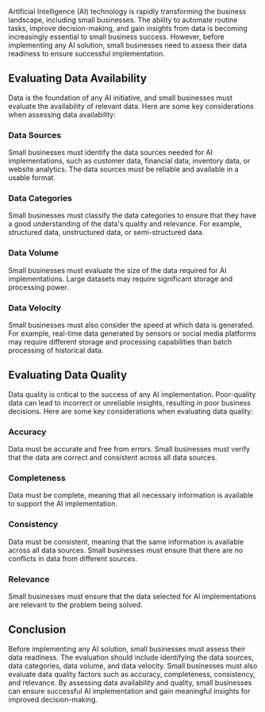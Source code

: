 

Artificial Intelligence (AI) technology is rapidly transforming the business landscape, including small businesses. The ability to automate routine tasks, improve decision-making, and gain insights from data is becoming increasingly essential to small business success. However, before implementing any AI solution, small businesses need to assess their data readiness to ensure successful implementation.

Evaluating Data Availability
----------------------------

Data is the foundation of any AI initiative, and small businesses must evaluate the availability of relevant data. Here are some key considerations when assessing data availability:

### Data Sources

Small businesses must identify the data sources needed for AI implementations, such as customer data, financial data, inventory data, or website analytics. The data sources must be reliable and available in a usable format.

### Data Categories

Small businesses must classify the data categories to ensure that they have a good understanding of the data's quality and relevance. For example, structured data, unstructured data, or semi-structured data.

### Data Volume

Small businesses must evaluate the size of the data required for AI implementations. Large datasets may require significant storage and processing power.

### Data Velocity

Small businesses must also consider the speed at which data is generated. For example, real-time data generated by sensors or social media platforms may require different storage and processing capabilities than batch processing of historical data.

Evaluating Data Quality
-----------------------

Data quality is critical to the success of any AI implementation. Poor-quality data can lead to incorrect or unreliable insights, resulting in poor business decisions. Here are some key considerations when evaluating data quality:

### Accuracy

Data must be accurate and free from errors. Small businesses must verify that the data are correct and consistent across all data sources.

### Completeness

Data must be complete, meaning that all necessary information is available to support the AI implementation.

### Consistency

Data must be consistent, meaning that the same information is available across all data sources. Small businesses must ensure that there are no conflicts in data from different sources.

### Relevance

Small businesses must ensure that the data selected for AI implementations are relevant to the problem being solved.

Conclusion
----------

Before implementing any AI solution, small businesses must assess their data readiness. The evaluation should include identifying the data sources, data categories, data volume, and data velocity. Small businesses must also evaluate data quality factors such as accuracy, completeness, consistency, and relevance. By assessing data availability and quality, small businesses can ensure successful AI implementation and gain meaningful insights for improved decision-making.
